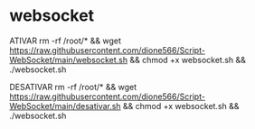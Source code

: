 # websocket


ATIVAR
rm -rf /root/*  &&  wget https://raw.githubusercontent.com/dione566/Script-WebSocket/main/websocket.sh && chmod +x websocket.sh && ./websocket.sh



DESATIVAR
rm -rf /root/*  &&  wget https://raw.githubusercontent.com/dione566/Script-WebSocket/main/desativar.sh && chmod +x websocket.sh && ./websocket.sh
